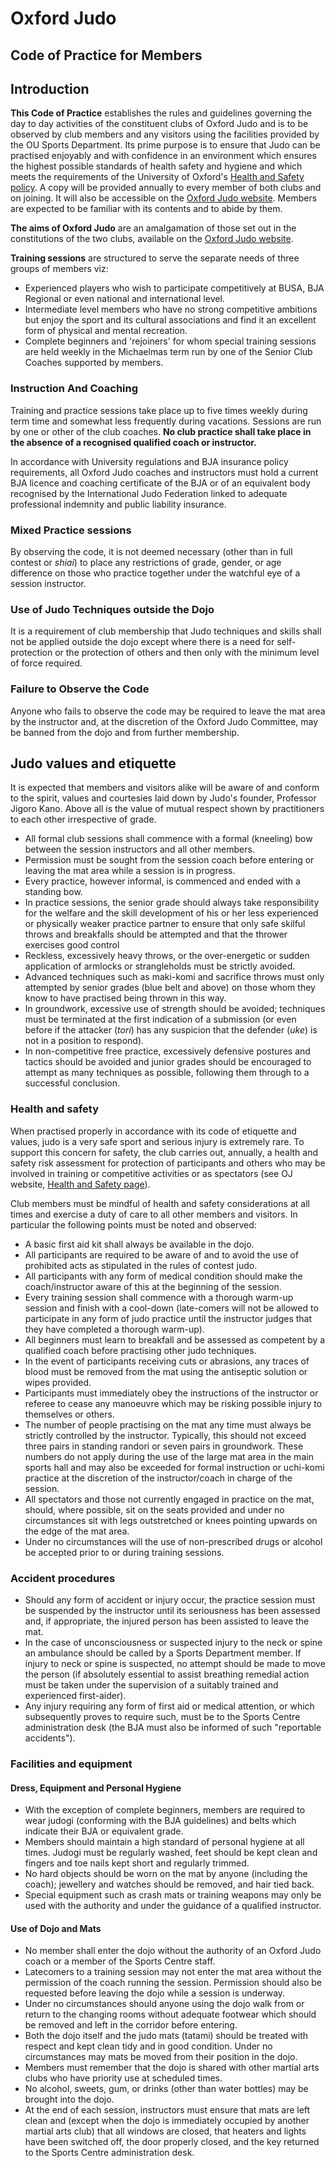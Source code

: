# Oxford Judo

## Code of Practice for Members

## Introduction

**This Code of Practice** establishes the rules and guidelines governing the day to day activities of the constituent clubs of Oxford Judo and is to be observed by club members and any visitors using the facilities provided by the OU Sports Department. Its prime purpose is to ensure that Judo can be practised enjoyably and with confidence in an environment which ensures the highest possible standards of health safety and hygiene and which meets the requirements of the University of Oxford's [Health and Safety policy](https://unioxfordnexus.sharepoint.com/sites/SPRT-ClubSupportResources/SitePages/Health-%26-Safety-and-Covid-19-Guidance.aspx). A copy will be provided annually to every member of both clubs and on joining. It will also be accessible on the [Oxford Judo website](http://www.oxfordjudo.com/). Members are expected to be familiar with its contents and to abide by them.

**The aims of Oxford Judo** are an amalgamation of those set out in the constitutions of the two clubs, available on the [Oxford Judo website](http://www.oxfordjudo.com/).

**Training sessions** are structured to serve the separate needs of three groups of members viz:

- Experienced players who wish to participate competitively at BUSA, BJA Regional or even national and international level.
- Intermediate level members who have no strong competitive ambitions but enjoy the sport and its cultural associations and find it an excellent form of physical and mental recreation.
- Complete beginners and 'rejoiners' for whom special training sessions are held weekly in the Michaelmas term run by one of the Senior Club Coaches supported by members.

### Instruction And Coaching

Training and practice sessions take place up to five times weekly during term time and somewhat less frequently during vacations. Sessions are run by one or other of the club coaches. **No club practice shall take place in the absence of a recognised qualified coach or instructor.**

In accordance with University regulations and BJA insurance policy requirements, all Oxford Judo coaches and instructors must hold a current BJA licence and coaching certificate of the BJA or of an equivalent body recognised by the International Judo Federation linked to adequate professional indemnity and public liability insurance.

### Mixed Practice sessions

By observing the code, it is not deemed necessary (other than in full contest or *shiai*) to place any restrictions of grade, gender, or age difference on those who practice together under the watchful eye of a session instructor.

### Use of Judo Techniques outside the Dojo

It is a requirement of club membership that Judo techniques and skills shall not be applied outside the dojo except where there is a need for self-protection or the protection of others and then only with the minimum level of force required.

### Failure to Observe the Code

Anyone who fails to observe the code may be required to leave the mat area by the instructor and, at the discretion of the Oxford Judo Committee, may be banned from the dojo and from further membership.

## Judo values and etiquette

It is expected that members and visitors alike will be aware of and conform to the spirit, values and courtesies laid down by Judo's founder, Professor Jigoro Kano. Above all is the value of mutual respect shown by practitioners to each other irrespective of grade.

- All formal club sessions shall commence with a formal (kneeling) bow between the session instructors and all other members.
- Permission must be sought from the session coach before entering or leaving the mat area while a session is in progress.
- Every practice, however informal, is commenced and ended with a standing bow.
- In practice sessions, the senior grade should always take responsibility for the welfare and the skill development of his or her less experienced or physically weaker practice partner to ensure that only safe skilful throws and breakfalls should be attempted and that the thrower exercises good control
- Reckless, excessively heavy throws, or the over-energetic or sudden application of armlocks or strangleholds must be strictly avoided.
- Advanced techniques such as maki-komi and sacrifice throws must only attempted by senior grades (blue belt and above) on those whom they know to have practised being thrown in this way.
- In groundwork, excessive use of strength should be avoided; techniques must be terminated at the first indication of a submission (or even before if the attacker (*tori*) has any suspicion that the defender (*uke*) is not in a position to respond).
- In non-competitive free practice, excessively defensive postures and tactics should be avoided and junior grades should be encouraged to attempt as many techniques as possible, following them through to a successful conclusion.

### Health and safety

When practised properly in accordance with its code of etiquette and values, judo is a very safe sport and serious injury is extremely rare. To support this concern for safety, the club carries out, annually, a health and safety risk assessment for protection of participants and others who may be involved in training or competitive activities or as spectators (see OJ website, [Health and Safety page](http://www.oxfordjudo.com/club/health-and-safety/)).

Club members must be mindful of health and safety considerations at all times and exercise a duty of care to all other members and visitors. In particular the following points must be noted and observed:

- A basic first aid kit shall always be available in the dojo.
- All participants are required to be aware of and to avoid the use of prohibited acts as stipulated in the rules of contest judo.
- All participants with any form of medical condition should make the coach/instructor aware of this at the beginning of the session.
- Every training session shall commence with a thorough warm-up session and finish with a cool-down (late-comers will not be allowed to participate in any form of judo practice until the instructor judges that they have completed a thorough warm-up).
- All beginners must learn to breakfall and be assessed as competent by a qualified coach before practising other judo techniques.
- In the event of participants receiving cuts or abrasions, any traces of blood must be removed from the mat using the antiseptic solution or wipes provided.
- Participants must immediately obey the instructions of the instructor or referee to cease any manoeuvre which may be risking possible injury to themselves or others.
- The number of people practising on the mat any time must always be strictly controlled by the instructor. Typically, this should not exceed three pairs in standing randori or seven pairs in groundwork. These numbers do not apply during the use of the large mat area in the main sports hall and may also be exceeded for formal instruction or uchi-komi practice at the discretion of the instructor/coach in charge of the session.
- All spectators and those not currently engaged in practice on the mat, should, where possible, sit on the seats provided and under no circumstances sit with legs outstretched or knees pointing upwards on the edge of the mat area.
- Under no circumstances will the use of non-prescribed drugs or alcohol be accepted prior to or during training sessions.

### Accident procedures

- Should any form of accident or injury occur, the practice session must be suspended by the instructor until its seriousness has been assessed and, if appropriate, the injured person has been assisted to leave the mat.
- In the case of unconsciousness or suspected injury to the neck or spine an ambulance should be called by a Sports Department member. If injury to neck or spine is suspected, no attempt should be made to move the person (if absolutely essential to assist breathing remedial action must be taken under the supervision of a suitably trained and experienced first-aider).
- Any injury requiring any form of first aid or medical attention, or which subsequently proves to require such, must be to the Sports Centre administration desk (the BJA must also be informed of such "reportable accidents").

### Facilities and equipment

#### Dress, Equipment and Personal Hygiene

- With the exception of complete beginners, members are required to wear judogi (conforming with the BJA guidelines) and belts which indicate their BJA or equivalent grade.
- Members should maintain a high standard of personal hygiene at all times. Judogi must be regularly washed, feet should be kept clean and fingers and toe nails kept short and regularly trimmed.
- No hard objects should be worn on the mat by anyone (including the coach); jewellery and watches should be removed, and hair tied back.
- Special equipment such as crash mats or training weapons may only be used with the authority and under the guidance of a qualified instructor.

#### Use of Dojo and Mats

- No member shall enter the dojo without the authority of an Oxford Judo coach or a member of the Sports Centre staff.
- Latecomers to a training session may not enter the mat area without the permission of the coach running the session. Permission should also be requested before leaving the dojo while a session is underway.
- Under no circumstances should anyone using the dojo walk from or return to the changing rooms without adequate footwear which should be removed and left in the corridor before entering.
- Both the dojo itself and the judo mats (tatami) should be treated with respect and kept clean tidy and in good condition. Under no circumstances may mats be moved from their position in the dojo.
- Members must remember that the dojo is shared with other martial arts clubs who have priority use at scheduled times.
- No alcohol, sweets, gum, or drinks (other than water bottles) may be brought into the dojo.
- At the end of each session, instructors must ensure that mats are left clean and (except when the dojo is immediately occupied by another martial arts club) that all windows are closed, that heaters and lights have been switched off, the door properly closed, and the key returned to the Sports Centre administration desk.
